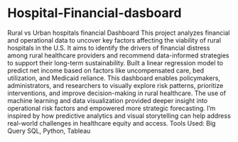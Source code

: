 # Hospital-Financial-dasboard
Rural vs Urban hospitals financial Dashboard
 This project  analyzes financial and operational data to uncover key factors affecting the viability of rural hospitals in the U.S.
It aims to identify the drivers of financial distress among rural healthcare providers and recommend data-informed strategies to support their long-term sustainability.
Built a linear regression model to predict net income based on factors like uncompensated care, bed utilization, and Medicaid reliance.
This dashboard enables policymakers, administrators, and researchers to visually explore risk patterns, prioritize interventions, and improve decision-making in rural healthcare.
 The use of machine learning and data visualization provided deeper insight into operational risk factors and empowered more strategic forecasting.
I’m inspired by how predictive analytics and visual storytelling can help address real-world challenges in healthcare equity and access.
 Tools Used: Big Query SQL, Python, Tableau
